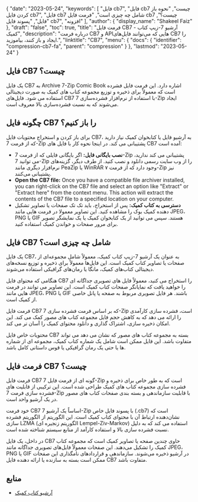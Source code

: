 {
  "date": "2023-05-24",
  "keywords": [
"فایل cb7",
"فایل cb7 چیست",
"نحوه باز کردن فایل cb7",
"فایل cb7 شامل چه چیزی است",
"فرمت فایل cb7 چیست؟",
"فایل",
"پسوند فایل cb7",
"افزونه"
],
  "author": {
    "display_name": "Shakeel Faiz"
},
  "draft": "false",
  "toc": true,
  "title": "فرمت فایل CB7 - آرشیو 7-زیپ کتاب کمیک",
  "description": "درباره فرمت CB7 و APIهایی که می‌توانند فایل‌های CB7 را ایجاد و باز کنند، بیاموزید.",
  "linktitle": "CB7",
  "menu": {
    "docs": {
      "identifier": "compression-cb7-fa",
      "parent": "compression"
}
},
  "lastmod": "2023-05-24"
}

## فایل CB7 چیست؟

یک فایل CB7 به Archive 7-Zip Comic Book اشاره دارد. این فرمت فایل فشرده است که معمولاً برای ذخیره و توزیع مجموعه کتاب های کمیک به صورت دیجیتالی استفاده می شود. فایل‌های CB7 با استفاده از نرم‌افزار فشرده‌سازی 7-Zip ایجاد می‌شوند که به نسبت فشرده‌سازی بالا معروف است.

## چگونه فایل CB7 را باز کنیم؟

برای باز کردن و استخراج محتویات فایل CB7، به آرشیو فایل یا کتابخوان کمیک نیاز دارید که از فرمت 7-Zip پشتیبانی می کند. در اینجا نحوه کار با فایل های CB7 آمده است:

- **نصب بایگانی فایل:** اگر بایگانی فایلی که از فرمت 7-Zip پشتیبانی می کند ندارید، می توانید 7-Zip را از وب سایت رسمی دانلود و نصب کنید. از طرف دیگر، گزینه‌های نرم‌افزار دیگری مانند PeaZip یا WinRAR وجود دارد که از فرمت ۷-Zip نیز پشتیبانی می‌کنند.
- **Open the CB7 file:** Once you have a compatible file archiver installed, you can right-click on the CB7 file and select an option like "Extract" or "Extract here" from the context menu. This action will extract the contents of the CB7 file to a specified location on your computer.
- **دسترسی به کتاب کمیک:** پس از استخراج، باید تک تک صفحات یا تصاویر تشکیل دهنده کمیک بوک را مشاهده کنید. این تصاویر معمولا در فرمت هایی مانند JPEG، PNG یا GIF هستند. سپس می توانید از یک کتابخوان کمیک یا یک نمایشگر تصویر برای مرور صفحات و خواندن کمیک استفاده کنید.

## فایل CB7 شامل چه چیزی است؟

یک فایل CB7، به عنوان یک آرشیو 7-زیپ کتاب کمیک، معمولاً شامل مجموعه‌ای از صفحات یا تصاویر کتاب کمیک است. این فایل‌ها معمولاً برای ذخیره و توزیع نسخه‌های دیجیتالی کتاب‌های کمیک، مانگا یا رمان‌های گرافیکی استفاده می‌شوند.

هنگامی که محتوای فایل CB7 را استخراج می کنید، معمولاً فایل های تصویری جداگانه ای را خواهید یافت که نمایانگر صفحات کتاب کمیک است. این تصاویر می توانند در فرمت هایی مانند JPEG، PNG یا GIF باشند. هر فایل تصویری مربوط به صفحه یا پانل خاصی از کمیک است.

فرمت فایل CB7 که بر اساس فرمت فشرده سازی 7-Zip است، فشرده سازی کارآمدی را ارائه می دهد که به کاهش حجم فایل مجموعه کتاب های مصور کمک می کند. این امکان ذخیره سازی، اشتراک گذاری و دانلود محتوای کمیک را آسان تر می کند.

محتویات خاص فایل CB7 بسته به مجموعه کتاب های مصور که نشان می دهد می تواند متفاوت باشد. این فایل ممکن است شامل یک شماره کتاب کمیک، مجموعه ای از شماره ها یا حتی یک رمان گرافیکی یا قوس داستانی کامل باشد.

## فرمت فایل CB7 چیست؟

فرمت فایل CB7 گونه ای از فرمت فایل 7-Zip است که به طور خاص برای ذخیره و فشرده سازی مجموعه کتاب های کمیک طراحی شده است. این ترکیبی از قابلیت های فشرده سازی فرمت 7-Zip با قابلیت سازماندهی و بسته بندی صفحات کتاب های مصور در یک آرشیو واحد است.

خود فرمت CB7 اساساً یک آرشیو 7-Zip با پسوند فایل خاص (.cb7) است که نشان‌دهنده ارتباط آن با محتوای کتاب کمیک است. این الگوریتم از الگوریتم فشرده سازی LZMA (الگوریتم زنجیره ای Lempel-Ziv-Markov) استفاده می کند که به دلیل نسبت فشرده سازی بالا و استفاده کارآمد از منابع سیستم شناخته شده است.

در داخل، یک فایل CB7 حاوی چندین صفحه یا تصاویر کمیک است که مجموعه کتاب کمیک را تشکیل می‌دهند. این صفحات معمولاً فایل‌های تصویری جداگانه مانند JPEG، PNG یا GIF در آرشیو ذخیره می‌شوند. سازماندهی و قراردادهای نامگذاری این صفحات ممکن است بسته به سازنده یا ارائه دهنده فایل CB7 متفاوت باشد.

## منابع
* [آرشیو کتاب کمیک](https://en.wikipedia.org/wiki/Comic_book_archive)


